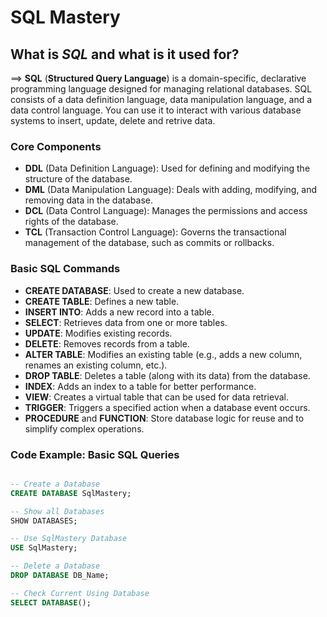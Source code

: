 # SQL Mastery

## What is _SQL_ and what is it used for?

==> **SQL** (**Structured Query Language**) is a domain-specific, declarative programming language designed for managing relational databases. SQL consists of a data definition language, data manipulation language, and a data control language. You can use it to interact with various database systems to insert, update, delete and retrive data.

### Core Components

- **DDL** (Data Definition Language): Used for defining and modifying the structure of the database.
- **DML** (Data Manipulation Language): Deals with adding, modifying, and removing data in the database.
- **DCL** (Data Control Language): Manages the permissions and access rights of the database.
- **TCL** (Transaction Control Language): Governs the transactional management of the database, such as commits or rollbacks.

### Basic SQL Commands

- **CREATE DATABASE**: Used to create a new database.
- **CREATE TABLE**: Defines a new table.
- **INSERT INTO**: Adds a new record into a table.
- **SELECT**: Retrieves data from one or more tables.
- **UPDATE**: Modifies existing records.
- **DELETE**: Removes records from a table.
- **ALTER TABLE**: Modifies an existing table (e.g., adds a new column, renames an existing column, etc.).
- **DROP TABLE**: Deletes a table (along with its data) from the database.
- **INDEX**: Adds an index to a table for better performance.
- **VIEW**: Creates a virtual table that can be used for data retrieval.
- **TRIGGER**: Triggers a specified action when a database event occurs.
- **PROCEDURE** and **FUNCTION**: Store database logic for reuse and to simplify complex operations.


### Code Example: Basic SQL Queries

```sql

-- Create a Database
CREATE DATABASE SqlMastery;

-- Show all Databases
SHOW DATABASES;

-- Use SqlMastery Database
USE SqlMastery;

-- Delete a Database
DROP DATABASE DB_Name;

-- Check Current Using Database
SELECT DATABASE();

```
